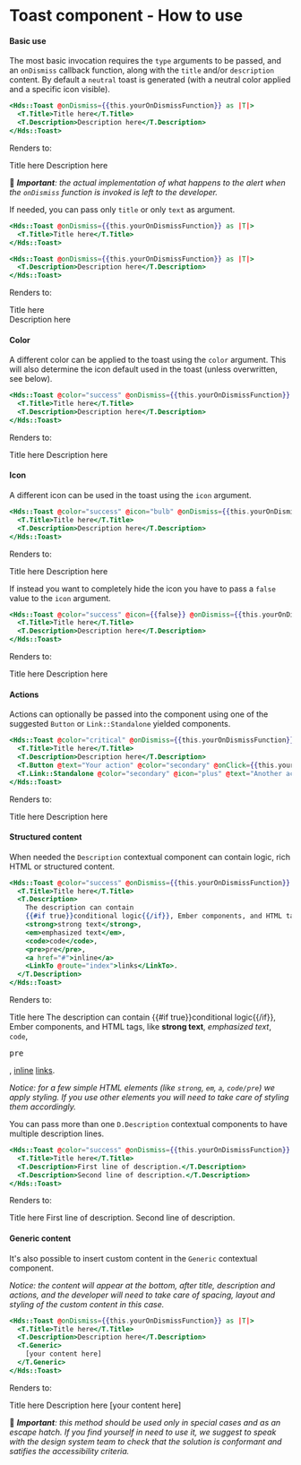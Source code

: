 <h1>Toast component - How to use</h1>

<section data-section="how-to-use">
  

  <h4 class="dummy-h4">Basic use</h4>
  <p class="dummy-paragraph">
    The most basic invocation requires the
    <code class="dummy-code">type</code>
    arguments to be passed, and an
    <code class="dummy-code">onDismiss</code>
    callback function, along with the
    <code class="dummy-code">title</code>
    and/or
    <code class="dummy-code">description</code>
    content. By default a
    <code class="dummy-code">neutral</code>
    toast is generated (with a neutral color applied and a specific icon visible).
  </p>
  
  
  <!-- prettier-ignore-start -->
```handlebars
<Hds::Toast @onDismiss={{this.yourOnDismissFunction}} as |T|>
  <T.Title>Title here</T.Title>
  <T.Description>Description here</T.Description>
</Hds::Toast>
```
<!-- prettier-ignore-end -->

  
  
  <p class="dummy-paragraph">Renders to:</p>
  <Hds::Toast @onDismiss={{this.noop}} as |T|>
    <T.Title>Title here</T.Title>
    <T.Description>Description here</T.Description>
  </Hds::Toast>

  <p class="dummy-paragraph">
    🚨
    <em><strong>Important</strong>: the actual implementation of what happens to the alert when the
      <code class="dummy-code">onDismiss</code>
      function is invoked is left to the developer.</em>
  </p>

  <p class="dummy-paragraph">
    If needed, you can pass only
    <code class="dummy-code">title</code>
    or only
    <code class="dummy-code">text</code>
    as argument.
  </p>
  
  
  <!-- prettier-ignore-start -->
```handlebars
<Hds::Toast @onDismiss={{this.yourOnDismissFunction}} as |T|>
  <T.Title>Title here</T.Title>
</Hds::Toast>
```
<!-- prettier-ignore-end -->

  <!-- prettier-ignore-start -->
```handlebars
<Hds::Toast @onDismiss={{this.yourOnDismissFunction}} as |T|>
  <T.Description>Description here</T.Description>
</Hds::Toast>
```
<!-- prettier-ignore-end -->

  
  
  <p class="dummy-paragraph">Renders to:</p>
  <Hds::Toast @onDismiss={{this.noop}} as |T|>
    <T.Title>Title here</T.Title>
  </Hds::Toast>
  <br />
  <Hds::Toast @onDismiss={{this.noop}} as |T|>
    <T.Description>Description here</T.Description>
  </Hds::Toast>

  <h4 class="dummy-h4">Color</h4>
  <p class="dummy-paragraph">
    A different color can be applied to the toast using the
    <code class="dummy-code">color</code>
    argument. This will also determine the icon default used in the toast (unless overwritten, see below).
  </p>
  
  
  <!-- prettier-ignore-start -->
```handlebars
<Hds::Toast @color="success" @onDismiss={{this.yourOnDismissFunction}} as |T|>
  <T.Title>Title here</T.Title>
  <T.Description>Description here</T.Description>
</Hds::Toast>
```
<!-- prettier-ignore-end -->

  
  
  <p class="dummy-paragraph">Renders to:</p>
  <Hds::Toast @color="success" @onDismiss={{this.noop}} as |T|>
    <T.Title>Title here</T.Title>
    <T.Description>Description here</T.Description>
  </Hds::Toast>

  <h4 class="dummy-h4">Icon</h4>
  <p class="dummy-paragraph">
    A different icon can be used in the toast using the
    <code class="dummy-code">icon</code>
    argument.
  </p>
  
  
  <!-- prettier-ignore-start -->
```handlebars
<Hds::Toast @color="success" @icon="bulb" @onDismiss={{this.yourOnDismissFunction}} as |T|>
  <T.Title>Title here</T.Title>
  <T.Description>Description here</T.Description>
</Hds::Toast>

```
<!-- prettier-ignore-end -->

  
  
  <p class="dummy-paragraph">Renders to:</p>
  <Hds::Toast @color="success" @icon="bulb" @onDismiss={{this.noop}} as |T|>
    <T.Title>Title here</T.Title>
    <T.Description>Description here</T.Description>
  </Hds::Toast>
  <p class="dummy-paragraph">
    If instead you want to completely hide the icon you have to pass a
    <code class="dummy-code">false</code>
    value to the
    <code class="dummy-code">icon</code>
    argument.
  </p>
  
  
  <!-- prettier-ignore-start -->
```handlebars
<Hds::Toast @color="success" @icon={{false}} @onDismiss={{this.yourOnDismissFunction}} as |T|>
  <T.Title>Title here</T.Title>
  <T.Description>Description here</T.Description>
</Hds::Toast>
```
<!-- prettier-ignore-end -->

  
  
  <p class="dummy-paragraph">Renders to:</p>
  <Hds::Toast @color="success" @icon={{false}} @onDismiss={{this.noop}} as |T|>
    <T.Title>Title here</T.Title>
    <T.Description>Description here</T.Description>
  </Hds::Toast>

  <h4 class="dummy-h4">Actions</h4>
  <p class="dummy-paragraph">Actions can optionally be passed into the component using one of the suggested
    <code class="dummy-code">Button</code>
    or
    <code class="dummy-code">Link::Standalone</code>
    yielded components.</p>
  
  
  <!-- prettier-ignore-start -->
```handlebars
<Hds::Toast @color="critical" @onDismiss={{this.yourOnDismissFunction}} as |T|>
  <T.Title>Title here</T.Title>
  <T.Description>Description here</T.Description>
  <T.Button @text="Your action" @color="secondary" @onClick={{this.yourOnClickFunction}} />
  <T.Link::Standalone @color="secondary" @icon="plus" @text="Another action" @route="..." @color="secondary" />
</Hds::Toast>
```
<!-- prettier-ignore-end -->

  
  
  <p class="dummy-paragraph">Renders to:</p>
  <Hds::Toast @color="critical" @onDismiss={{this.noop}} as |T|>
    <T.Title>Title here</T.Title>
    <T.Description>Description here</T.Description>
    <T.Button @text="Your action" @color="secondary" />
    <T.Link::Standalone @color="secondary" @icon="plus" @text="Another action" @route="index" />
  </Hds::Toast>

  <h4 class="dummy-h4" id="how-to-use-description">Structured content</h4>
  <p class="dummy-paragraph">When needed the
    <code class="dummy-code">Description</code>
    contextual component can contain logic, rich HTML or structured content.
  </p>
  
  
  <!-- prettier-ignore-start -->
```handlebars
<Hds::Toast @color="success" @onDismiss={{this.yourOnDismissFunction}} as |T|>
  <T.Title>Title here</T.Title>
  <T.Description>
    The description can contain
    {{#if true}}conditional logic{{/if}}, Ember components, and HTML tags, like
    <strong>strong text</strong>,
    <em>emphasized text</em>,
    <code>code</code>,
    <pre>pre</pre>,
    <a href="#">inline</a>
    <LinkTo @route="index">links</LinkTo>.
  </T.Description>
</Hds::Toast>
```
<!-- prettier-ignore-end -->

  
  
  <p class="dummy-paragraph">Renders to:</p>
  <Hds::Toast @color="success" @onDismiss={{this.noop}} as |T|>
    <T.Title>Title here</T.Title>
    <T.Description>
      The description can contain
      {{#if true}}conditional logic{{/if}}, Ember components, and HTML tags, like
      <strong>strong text</strong>,
      <em>emphasized text</em>,
      <code>code</code>,
      <pre>pre</pre>,
      <a href="#">inline</a>
      <a href="/">links</a>.
    </T.Description>
  </Hds::Toast>
  <p class="dummy-paragraph"><em>Notice: for a few simple HTML elements (like
      <code class="dummy-code">strong</code>,
      <code class="dummy-code">em</code>,
      <code class="dummy-code">a</code>,
      <code class="dummy-code">code/pre</code>) we apply styling. If you use other elements you will need to take care
      of styling them accordingly.</em>
  </p>
  <p class="dummy-paragraph">You can pass more than one
    <code class="dummy-code">D.Description</code>
    contextual components to have multiple description lines.
  </p>
  
  
  <!-- prettier-ignore-start -->
```handlebars
<Hds::Toast @color="success" @onDismiss={{this.yourOnDismissFunction}} as |T|>
  <T.Title>Title here</T.Title>
  <T.Description>First line of description.</T.Description>
  <T.Description>Second line of description.</T.Description>
</Hds::Toast>
```
<!-- prettier-ignore-end -->

  
  
  <p class="dummy-paragraph">Renders to:</p>
  <Hds::Toast @color="success" @onDismiss={{this.noop}} as |T|>
    <T.Title>Title here</T.Title>
    <T.Description>First line of description.</T.Description>
    <T.Description>Second line of description.</T.Description>
  </Hds::Toast>

  <h4 class="dummy-h4">Generic content</h4>
  <p class="dummy-paragraph">It's also possible to insert custom content in the
    <code class="dummy-code">Generic</code>
    contextual component.
  </p>
  <p class="dummy-paragraph"><em>Notice: the content will appear at the bottom, after title, description and actions,
      and the developer will need to take care of spacing, layout and styling of the custom content in this case.</em>
  </p>
  
  
  <!-- prettier-ignore-start -->
```handlebars
<Hds::Toast @onDismiss={{this.yourOnDismissFunction}} as |T|>
  <T.Title>Title here</T.Title>
  <T.Description>Description here</T.Description>
  <T.Generic>
    [your content here]
  </T.Generic>
</Hds::Toast>
```
<!-- prettier-ignore-end -->

  
  
  <p class="dummy-paragraph">Renders to:</p>
  <Hds::Toast @onDismiss={{this.noop}} as |T|>
    <T.Title>Title here</T.Title>
    <T.Description>Description here</T.Description>
    <T.Generic>
      [your content here]
    </T.Generic>
  </Hds::Toast>
  <p class="dummy-paragraph">🚨
    <em><strong>Important</strong>: this method should be used only in special cases and as an escape hatch. If you find
      yourself in need to use it, we suggest to speak with the design system team to check that the solution is
      conformant and satifies the accessibility criteria.
    </em></p>
</section>
